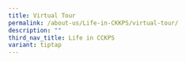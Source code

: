 ```yaml
---
title: Virtual Tour
permalink: /about-us/Life-in-CKKPS/virtual-tour/
description: ""
third_nav_title: Life in CCKPS
variant: tiptap
---
```

<p></p>